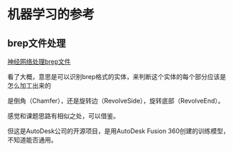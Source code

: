 # 机器学习的参考

## brep文件处理

[神经网络处理brep文件](https://github.com/AutodeskAILab/BRepNet)

看了大概，意思是可以识别brep格式的实体，来判断这个实体的每个部分应该是怎么加工出来的

是倒角（Chamfer），还是旋转边（RevolveSide），旋转底部（RevolveEnd）。

感觉和课题思路有相似之处，可以借鉴。

但这是AutoDesk公司的开源项目，是用AutoDesk Fusion 360创建的训练模型，不知道能否通用。